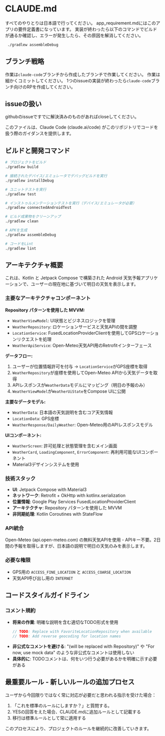 # CLAUDE.md
すべてのやりとりは日本語で行ってください。
app_requirement.mdにはこのアプリの要件定義書になっています。
実装が終わったら以下のコマンドでビルドが通るか確認し、エラーが発生したら、その原因を解消してください。
```bash
 ./gradlew assembleDebug
```

## ブランチ戦略
作業は`claude-code`ブランチから作成したブランチで作業してください。
作業は細かくコミットしてください。
1つのissueの実装が終わったら`claude-code`ブランチ向けのRPを作成してください。

## issueの扱い
githubのissueですでに解決済みのものがあればcloseしてください。

このファイルは、Claude Code (claude.ai/code) がこのリポジトリでコードを扱う際のガイダンスを提供します。

## ビルドと開発コマンド

```bash
# プロジェクトをビルド
./gradlew build

# 接続されたデバイス/エミュレータでデバッグビルドを実行
./gradlew installDebug

# ユニットテストを実行
./gradlew test

# インストゥルメンテーションテストを実行（デバイス/エミュレータが必要）
./gradlew connectedAndroidTest

# ビルド成果物をクリーンアップ
./gradlew clean

# APKを生成
./gradlew assembleDebug

# コードをLint
./gradlew lint
```

## アーキテクチャ概要

これは、Kotlin と Jetpack Compose で構築された Android 天気予報アプリケーションで、ユーザーの現在地に基づいて明日の天気を表示します。

### 主要なアーキテクチャコンポーネント

**Repository パターンを使用した MVVM:**
- `WeatherViewModel`: UI状態とビジネスロジックを管理
- `WeatherRepository`: ロケーションサービスと天気APIの間を調整
- `LocationService`: FusedLocationProviderClientを使用してGPSロケーションリクエストを処理
- `WeatherApiService`: Open-Meteo天気API用のRetrofitインターフェース

**データフロー:**
1. ユーザーが位置情報許可を付与 → `LocationService`がGPS座標を取得
2. `WeatherRepository`が座標を使用してOpen-Meteo APIから天気データを取得
3. APIレスポンスが`WeatherData`モデルにマッピング（明日の予報のみ）
4. `WeatherViewModel`が`WeatherUiState`をCompose UIに公開

**主要なデータモデル:**
- `WeatherData`: 日本語の天気説明を含むコア天気情報
- `LocationData`: GPS座標
- `WeatherResponse/DailyWeather`: Open-Meteo用のAPIレスポンスモデル

**UIコンポーネント:**
- `WeatherScreen`: 許可処理と状態管理を含むメイン画面
- `WeatherCard`, `LoadingComponent`, `ErrorComponent`: 再利用可能なUIコンポーネント
- Material3デザインシステムを使用

### 技術スタック
- **UI**: Jetpack Compose with Material3
- **ネットワーク**: Retrofit + OkHttp with kotlinx.serialization
- **位置情報**: Google Play Services FusedLocationProviderClient
- **アーキテクチャ**: Repository パターンを使用した MVVM
- **非同期処理**: Kotlin Coroutines with StateFlow

### API統合
Open-Meteo (api.open-meteo.com) の無料天気APIを使用 - APIキー不要。2日間の予報を取得しますが、日本語の説明で明日の天気のみを表示します。

### 必要な権限
- GPS用の `ACCESS_FINE_LOCATION` と `ACCESS_COARSE_LOCATION`
- 天気API呼び出し用の `INTERNET`

## コードスタイルガイドライン

### コメント規約
- **将来の作業**: 明確な説明を含む適切なTODO形式を使用
  ```kotlin
  // TODO: Replace with FavoriteLocationRepository when available
  // TODO: Add reverse geocoding for location names
  ```
- **非公式なコメントを避ける**: "(will be replaced with Repository)" や "For now, use mock data" のような非公式なコメントは使用しない
- **具体的に**: TODOコメントは、何をいつ行う必要があるかを明確に示す必要がある

## 最重要ルール - 新しいルールの追加プロセス
ユーザから今回限りではなく常に対応が必要だと思われる指示を受けた場合：

1. 「これを標準のルールにしますか？」と質問する。
2. YESの回答をえた場合、CLAUDE.mdに追加ルールとして記載する
3. 移行は標準ルールとして常に適用する

このプロセスにより、プロジェクトのルールを継続的に改善していきます。